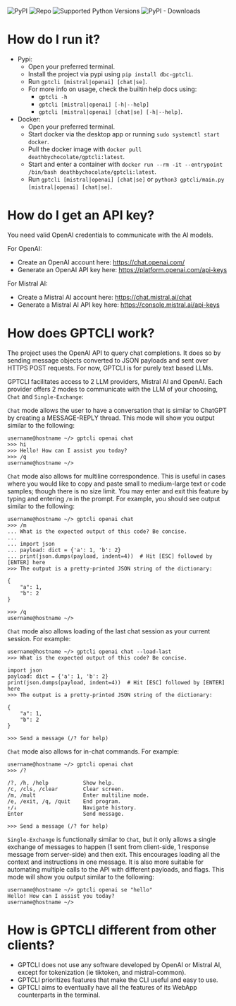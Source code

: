 ![PyPI](https://img.shields.io/pypi/v/dbc-gptcli?label=pypi%20version)
![Repo](https://img.shields.io/github/v/tag/deathbychocolate/gptcli?label=repo%20version)
![Supported Python Versions](https://img.shields.io/pypi/pyversions/dbc-gptcli)
![PyPI - Downloads](https://img.shields.io/pypi/dm/dbc-gptcli)

# How do I run it?
- Pypi:
    - Open your preferred terminal.
    - Install the project via pypi using `pip install dbc-gptcli`.
    - Run `gptcli [mistral|openai] [chat|se]`.
    - For more info on usage, check the builtin help docs using:
      - `gptcli -h`
      - `gptcli [mistral|openai] [-h|--help]`
      - `gptcli [mistral|openai] [chat|se] [-h|--help]`.
- Docker:
    - Open your preferred terminal.
    - Start docker via the desktop app or running `sudo systemctl start docker`.
    - Pull the docker image with `docker pull deathbychocolate/gptcli:latest`.
    - Start and enter a container with `docker run --rm -it --entrypoint /bin/bash deathbychocolate/gptcli:latest`.
    - Run `gptcli [mistral|openai] [chat|se]` or `python3 gptcli/main.py [mistral|openai] [chat|se]`.

# How do I get an API key?
You need valid OpenAI credentials to communicate with the AI models.

For OpenAI:
- Create an OpenAI account here: https://chat.openai.com/
- Generate an OpenAI API key here: https://platform.openai.com/api-keys

For Mistral AI:
- Create a Mistral AI account here: https://chat.mistral.ai/chat
- Generate a Mistral AI API key here: https://console.mistral.ai/api-keys

# How does GPTCLI work?
The project uses the OpenAI API to query chat completions. It does so by sending message objects converted to JSON payloads and sent over HTTPS POST requests. For now, GPTCLI is for purely text based LLMs.

GPTCLI facilitates access to 2 LLM providers, Mistral AI and OpenAI. Each provider offers 2 modes to communicate with the LLM of your choosing, `Chat` and `Single-Exchange`:

`Chat` mode allows the user to have a conversation that is similar to ChatGPT by creating a MESSAGE-REPLY thread. This mode will show you output similar to the following:
```text
username@hostname ~/> gptcli openai chat
>>> hi
>>> Hello! How can I assist you today?
>>> /q
username@hostname ~/>
```

`Chat` mode also allows for multiline correspondence. This is useful in cases where you would like to copy and paste small to medium-large text or code samples; though there is no size limit. You may enter and exit this feature by typing and entering `/m` in the prompt. For example, you should see output similar to the following:
```text
username@hostname ~/> gptcli openai chat
>>> /m
... What is the expected output of this code? Be concise.
...
... import json
... payload: dict = {'a': 1, 'b': 2}
... print(json.dumps(payload, indent=4))  # Hit [ESC] followed by [ENTER] here
>>> The output is a pretty-printed JSON string of the dictionary:

{
    "a": 1,
    "b": 2
}

>>> /q
username@hostname ~/>
```

`Chat` mode also allows loading of the last chat session as your current session. For example:
```text
username@hostname ~/> gptcli openai chat --load-last
>>> What is the expected output of this code? Be concise.

import json
payload: dict = {'a': 1, 'b': 2}
print(json.dumps(payload, indent=4))  # Hit [ESC] followed by [ENTER] here
>>> The output is a pretty-printed JSON string of the dictionary:

{
    "a": 1,
    "b": 2
}

>>> Send a message (/? for help)
```

`Chat` mode also allows for in-chat commands. For example:
```text
username@hostname ~/> gptcli openai chat
>>> /?

/?, /h, /help           Show help.
/c, /cls, /clear        Clear screen.
/m, /mult               Enter multiline mode.
/e, /exit, /q, /quit    End program.
↑/↓                     Navigate history.
Enter                   Send message.

>>> Send a message (/? for help)
```

`Single-Exchange` is functionally similar to `Chat`, but it only allows a single exchange of messages to happen (1 sent from client-side, 1 response message from server-side) and then exit. This encourages loading all the context and instructions in one message. It is also more suitable for automating multiple calls to the API with different payloads, and flags. This mode will show you output similar to the following:
```text
username@hostname ~/> gptcli openai se "hello"
Hello! How can I assist you today?
username@hostname ~/>
```

# How is GPTCLI different from other clients?
- GPTCLI does not use any software developed by OpenAI or Mistral AI, except for tokenization (ie tiktoken, and mistral-common).
- GPTCLI prioritizes features that make the CLI useful and easy to use.
- GPTCLI aims to eventually have all the features of its WebApp counterparts in the terminal.
